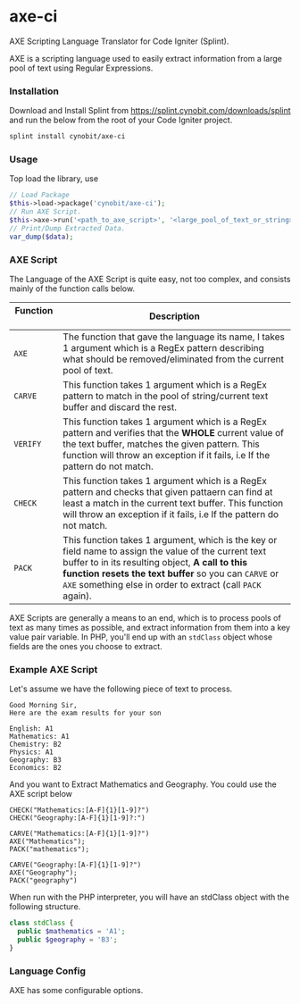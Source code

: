 # axe-ci
AXE Scripting Language Translator for Code Igniter (Splint).

AXE is a scripting language used to easily extract information from a large pool
of text using Regular Expressions.

### Installation ###
Download and Install Splint from https://splint.cynobit.com/downloads/splint and run the below from the root of your Code Igniter project.
```bash
splint install cynobit/axe-ci
```

### Usage ###
Top load the library, use
```php
// Load Package
$this->load->package('cynobit/axe-ci');
// Run AXE Script.
$this->axe->run('<path_to_axe_script>', '<large_pool_of_text_or_string>', $data);
// Print/Dump Extracted Data.
var_dump($data);
```

### AXE Script ###
The Language of the AXE Script is quite easy, not too complex, and consists mainly of the function calls below.

| Function &nbsp; &nbsp; &nbsp; | Description                                             |
| ------------------------------| --------------------------------------------------------|
| `AXE`                         | The function that gave the language its name, I takes 1 argument which is a RegEx pattern describing what should be removed/eliminated from the current pool of text.|
| `CARVE`                       | This function takes 1 argument which is a RegEx pattern to match in the pool of string/current text buffer and discard the rest. |
| `VERIFY`                      | This function takes 1 argument which is a RegEx pattern and verifies that the __WHOLE__ current value of the text buffer, matches the given pattern. This function will throw an exception if it fails, i.e If the pattern do not match. |
| `CHECK`                       | This function takes 1 argument which is a RegEx pattern and checks that given pattaern can find at least a match in the current text buffer. This function will throw an exception if it fails, i.e If the pattern do not match. |
| `PACK`                        | This function takes 1 argument, which is the key or field name to assign the value of the current text buffer to in its resulting object, __A call to this function resets the text buffer__ so you can `CARVE` or `AXE` something else in order to extract (call `PACK` again). |

AXE Scripts are generally a means to an end, which is to process pools of text as many times as possible, and extract information from them into a key value pair variable. In PHP, you'll end up with an `stdClass` object whose fields are the ones you choose to extract.

### Example AXE Script ###

Let's assume we have the following piece of text to process.
```
Good Morning Sir,
Here are the exam results for your son

English: A1
Mathematics: A1
Chemistry: B2
Physics: A1
Geography: B3
Economics: B2
```
And you want to Extract Mathematics and Geography. You could use the AXE script below

```axe
CHECK("Mathematics:[A-F]{1}[1-9]?")
CHECK("Geography:[A-F]{1}[1-9]?:")

CARVE("Mathematics:[A-F]{1}[1-9]?")
AXE("Mathematics");
PACK("mathematics");

CARVE("Geography:[A-F]{1}[1-9]?")
AXE("Geography");
PACK("geography")
```

When run with the PHP interpreter, you will have an stdClass object with the following structure.

```php
class stdClass {
  public $mathematics = 'A1';
  public $geography = 'B3';
}
```

### Language Config ###
AXE has some configurable options.
